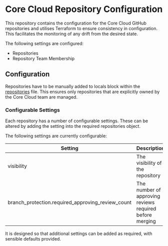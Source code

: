 # Core Cloud Repository Configuration

This repository contains the configuration for the Core Cloud GitHub repositories and utilises Terraform to ensure 
consistency in configuration. This facilitates the monitoring of any drift from the desired state.

The following settings are configured:
- Repositories
- Repository Team Membership

## Configuration

Repositories have to be manually added to locals block within the [repositories](./repositories.tf) file. This ensures only repositories 
that are explicitly owned by the Core Cloud team are managed.

### Configurable Settings

Each repository has a number of configurable settings. These can be altered by adding the setting into the required repositories object.

The following settings are currently configurable:

| Setting                                           | Description                                             | Default |
|---------------------------------------------------|---------------------------------------------------------|---------|
| visibility                                        | The visibility of the repository                        | private |
| branch_protection.required_approving_review_count | The number of approving reviews required before merging | 1       |

It is designed so that additional settings can be added as required, with sensible defaults provided.
